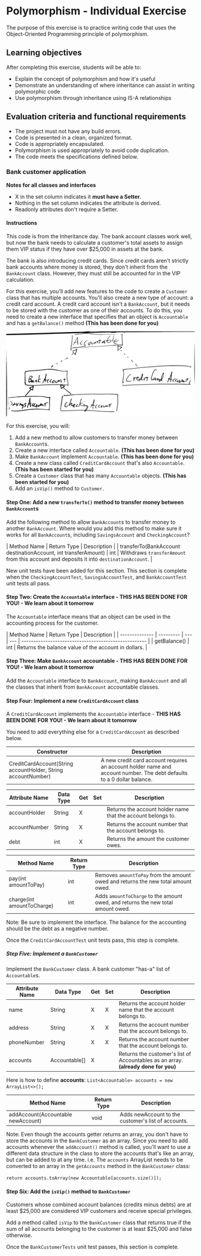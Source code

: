 # Polymorphism - Individual Exercise

The purpose of this exercise is to practice writing code that uses the Object-Oriented Programming principle of polymorphism.

## Learning objectives

After completing this exercise, students will be able to:

- Explain the concept of polymorphism and how it's useful
- Demonstrate an understanding of where inheritance can assist in writing polymorphic code
- Use polymorphism through inheritance using IS-A relationships

## Evaluation criteria and functional requirements

* The project must not have any build errors.
* Code is presented in a clean, organized format.
* Code is appropriately encapsulated.
* Polymorphism is used appropriately to avoid code duplication.
* The code meets the specifications defined below.

### Bank customer application

**Notes for all classes and interfaces**
- X in the set column indicates it **must have a Setter**.
- Nothing in the set column indicates the attribute is derived.
- Readonly attributes don't require a Setter.

#### Instructions

This code is from the Inheritance day. The bank account classes work well, but now the bank needs to calculate a customer's total assets to assign them VIP status if they have over $25,000 in assets at the bank. 

The bank is also introducing credit cards. Since credit cards aren't strictly bank accounts where money is stored, they don't inherit from the `BankAccount` class. However, they must still be accounted for in the VIP calculation.

For this exercise, you'll add new features to the code to create a `Customer` class that has multiple accounts. You'll also create a new type of account: a credit card account. A credit card account isn't a `BankAccount`, but it needs to be stored with the customer as one of their accounts. To do this, you need to create a new interface that specifies that an object is `Accountable` and has a `getBalance()` method **(This has been done for you)**

![class diagram](account&#32;class&#32;diagram.jpg)

For this exercise, you will:

1. Add a new method to allow customers to transfer money between `BankAccount`s.
2. Create a new interface called `Accountable`. **(This has been done for you)**
3. Make `BankAccount` implement `Accountable`. **(This has been done for you)**
4. Create a new class called `CreditCardAccount` that's also `Accountable`. **(This has been started for you)**
5. Create a `Customer` class that has many `Accountable` objects.  **(This has been started for you)**
6. Add an `isVip()` method to `Customer`.

#### Step One: Add a new `transferTo()` method to transfer money between `BankAccount`s

Add the following method to allow `BankAccount`s to transfer money to another `BankAccount`. Where would you add this method to make sure it works for all `BankAccount`s, including `SavingsAccount` and `CheckingAccount`?

| Method Name                                                  | Return Type | Description                                                                                             |
| transferTo(BankAccount destinationAccount, int transferAmount) | int         | Withdraws `transferAmount` from this account and deposits it into `destinationAccount`.                 |

New unit tests have been added for this section. This section is complete when the `CheckingAccountTest`, `SavingsAccountTest`, and `BankAccountTest` unit tests all pass.

#### Step Two: Create the `Accountable` interface - **THIS HAS BEEN DONE FOR YOU! - We learn about it tomorrow**

The `Accountable` interface means that an object can be used in the accounting process for the customer.

| Method Name | Return Type | Description                                          |
| -------------- | --------- | --- | --- | ---------------------------------------------------- |
| getBalance()        | int       | Returns the balance value of the account in dollars. |

#### Step Three: Make `BankAccount` accountable - **THIS HAS BEEN DONE FOR YOU! - We learn about it tomorrow**

Add the `Accountable` interface to `BankAccount`, making `BankAccount` and all the classes that inherit from `BankAccount` accountable classes.

#### Step Four: Implement a new `CreditCardAccount` class

A `CreditCardAccount` implements the  `Accountable` interface - **THIS HAS BEEN DONE FOR YOU! - We learn about it tomorrow**

You need to add everything else for a `CreditCardAccount` as described below.

| Constructor                                                       | Description                                                                                                                             |
| ----------------------------------------------------------------- | --------------------------------------------------------------------------------------------------------------------------------------- |
| CreditCardAccount(String accountHolder, String accountNumber) | A new credit card account requires an account holder name and account number. The debt defaults to a 0 dollar balance. |

| Attribute Name    | Data Type | Get | Set | Description                                                  |
| ----------------- | --------- | --- | --- | ------------------------------------------------------------ |
| accountHolder     | String    | X   |     | Returns the account holder name that the account belongs to. |
| accountNumber     | String    | X   |     | Returns the account number that the account belongs to.      |
| debt              | int       | X   |     | Returns the amount the customer owes.                        |

| Method Name                | Return Type | Description                                                                       |
| -------------------------- | ----------- | --------------------------------------------------------------------------------- |
| pay(int amountToPay)       | int         | Removes `amountToPay` from the amount owed and returns the new total amount owed. |
| charge(int amountToCharge) | int         | Adds `amountToCharge` to the amount owed, and returns the new total amount owed.  |

Note: Be sure to implement the interface. The balance for the accounting should be the debt as a negative number.

Once the `CreditCardAccountTest` unit tests pass, this step is complete.

##### Step Five: Implement a `BankCustomer`

Implement the `BankCustomer` class. A bank customer "has-a" list of `Accountable`s.

| Attribute Name | Data Type     | Get | Set | Description                                                  |
| -------------- | ------------- | --- | --- | ------------------------------------------------------------ |
| name           | String        | X   | X   | Returns the account holder name that the account belongs to. |
| address        | String        | X   | X   | Returns the account number that the account belongs to.      |
| phoneNumber    | String        | X   | X   | Returns the account number that the account belongs to.      |
| accounts       | Accountable[] | X   |     | Returns the customer's list of Accountables as an array. **(already done for you)**   |

Here is how to define **accounts**:   ```List<Accountable> accounts = new ArrayList<>();```

| Method Name                        | Return Type | Description                                         |
| ---------------------------------- | ----------- | --------------------------------------------------- |
| addAccount(Accountable newAccount) | void        | Adds newAccount to the customer's list of accounts. |

Note: Even though the accounts getter returns an array, you don't have to store the accounts in the `BankCustomer` as an array. Since you need to add accounts whenever the `addAccount()` method is called, you'll want to use a different data structure in the class to store the accounts that's like an array, but can be added to at any time.  i.e. The `accounts` ArrayList needs to be converted to an array in the `getAccounts` method in the `BankCustomer` class: 

```return accounts.toArray(new Accountable[accounts.size()]);```

#### Step Six: Add the `isVip()` method to `BankCustomer`

Customers whose combined account balances (credits minus debts) are at least \$25,000 are considered VIP customers and receive special privileges.

Add a method called `isVip` to the `BankCustomer` class that returns true if the sum of all accounts belonging to the customer is at least \$25,000 and false otherwise.

Once the `BankCustomerTests` unit test passes, this section is complete.
